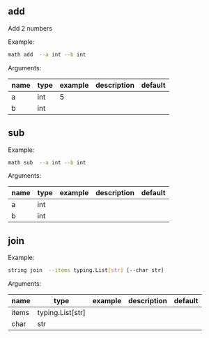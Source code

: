 ## add
Add 2 numbers

Example:
```bash
math add  --a int --b int
```
Arguments:

|name|type|example|description|default|
|----|----|-------|-----------|-------|
|a|int|5|&nbsp;|&nbsp;|
|b|int||&nbsp;|&nbsp;|


## sub

Example:
```bash
math sub  --a int --b int
```
Arguments:

|name|type|example|description|default|
|----|----|-------|-----------|-------|
|a|int||&nbsp;|&nbsp;|
|b|int||&nbsp;|&nbsp;|


## join

Example:
```bash
string join  --items typing.List[str] [--char str]
```
Arguments:

|name|type|example|description|default|
|----|----|-------|-----------|-------|
|items|typing.List[str]||&nbsp;|&nbsp;|
|char|str||&nbsp;| |


